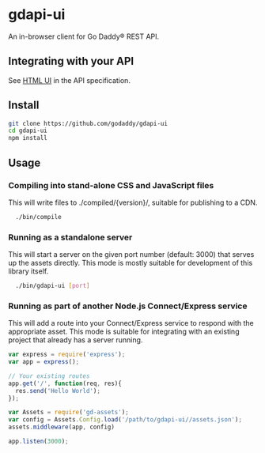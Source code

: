 gdapi-ui
========

An in-browser client for Go Daddy® REST API.

Integrating with your API
-------
See [HTML UI](https://github.com/godaddy/gdapi/blob/master/specification.md#html-ui) in the API specification.

Install
--------
```bash
git clone https://github.com/godaddy/gdapi-ui
cd gdapi-ui
npm install
```

Usage
--------

### Compiling into stand-alone CSS and JavaScript files
This will write files to ./compiled/{version}/, suitable for publishing to a CDN.

```bash
  ./bin/compile
```


### Running as a standalone server
This will start a server on the given port number (default: 3000) that serves up the assets directly.
This mode is mostly suitable for development of this library itself.

```bash
  ./bin/gdapi-ui [port]
```

### Running as part of another Node.js Connect/Express service
This will add a route into your Connect/Express service to respond with the appropriate asset.
This mode is suitable for integrating with an existing project that already has a server running.
```javascript
var express = require('express');
var app = express();

// Your existing routes
app.get('/', function(req, res){
  res.send('Hello World');
});

var Assets = require('gd-assets');
var config = Assets.Config.load('/path/to/gdapi-ui//assets.json');
assets.middleware(app, config)

app.listen(3000);
```
